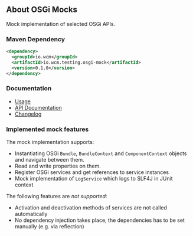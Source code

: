 ## About OSGi Mocks

Mock implementation of selected OSGi APIs.

### Maven Dependency

```xml
<dependency>
  <groupId>io.wcm</groupId>
  <artifactId>io.wcm.testing.osgi-mock</artifactId>
  <version>0.1.0</version>
</dependency>
```

### Documentation

* [Usage](usage.html)
* [API Documentation](apidocs/)
* [Changelog](changes-report.html)

### Implemented mock features

The mock implementation supports:

* Instantiating OSGi `Bundle`, `BundleContext` and `ComponentContext` objects and navigate between them.
* Read and write properties on them.
* Register OSGi services and get references to service instances
* Mock implementation of `LogService` which logs to SLF4J in JUnit context

The following features are *not supported*:

* Activation and deactivation methods of services are not called automatically
* No dependency injection takes place, the dependencies has to be set manually (e.g. via reflection)
